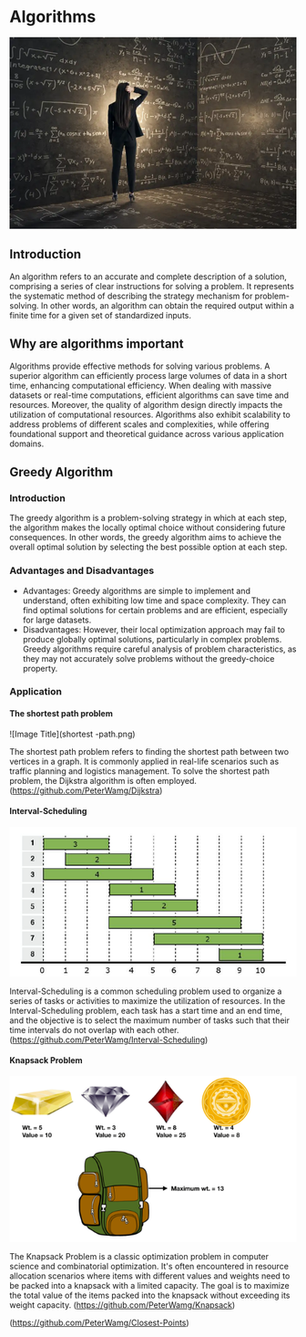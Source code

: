 # Algorithms

![Image Title](1.png)
## Introduction
An algorithm refers to an accurate and complete description of a solution, comprising a series of clear instructions for solving a problem. It represents the systematic method of describing the strategy mechanism for problem-solving. In other words, an algorithm can obtain the required output within a finite time for a given set of standardized inputs.

## Why are algorithms important


Algorithms provide effective methods for solving various problems. A superior algorithm can efficiently process large volumes of data in a short time, enhancing computational efficiency. When dealing with massive datasets or real-time computations, efficient algorithms can save time and resources. Moreover, the quality of algorithm design directly impacts the utilization of computational resources. Algorithms also exhibit scalability to address problems of different scales and complexities, while offering foundational support and theoretical guidance across various application domains.

## Greedy Algorithm

### Introduction
The greedy algorithm is a problem-solving strategy in which at each step, the algorithm makes the locally optimal choice without considering future consequences. In other words, the greedy algorithm aims to achieve the overall optimal solution by selecting the best possible option at each step.

### Advantages and Disadvantages

- Advantages: Greedy algorithms are simple to implement and understand, often exhibiting low time and space complexity. They can find optimal solutions for certain problems and are efficient, especially for large datasets.
- Disadvantages: However, their local optimization approach may fail to produce globally optimal solutions, particularly in complex problems. Greedy algorithms require careful analysis of problem characteristics, as they may not accurately solve problems without the greedy-choice property.

### Application
#### The shortest path problem
![Image Title](shortest -path.png)
>
The shortest path problem refers to finding the shortest path between two vertices in a graph. It is commonly applied in real-life scenarios such as traffic planning and logistics management. To solve the shortest path problem, the Dijkstra algorithm is often employed.
(https://github.com/PeterWamg/Dijkstra)

#### Interval-Scheduling
![Image Title](Interval-Scheduling.png)
>
Interval-Scheduling is a common scheduling problem used to organize a series of tasks or activities to maximize the utilization of resources. In the Interval-Scheduling problem, each task has a start time and an end time, and the objective is to select the maximum number of tasks such that their time intervals do not overlap with each other.
(https://github.com/PeterWamg/Interval-Scheduling)

#### Knapsack Problem
![Image Title](Knapsack.png)
>
The Knapsack Problem is a classic optimization problem in computer science and combinatorial optimization. It's often encountered in resource allocation scenarios where items with different values and weights need to be packed into a knapsack with a limited capacity. The goal is to maximize the total value of the items packed into the knapsack without exceeding its weight capacity.
(https://github.com/PeterWamg/Knapsack)







(https://github.com/PeterWamg/Closest-Points)

